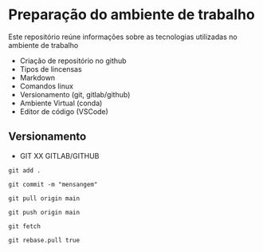 # Preparação do ambiente de trabalho


Este repositório reúne informações sobre as tecnologias utilizadas no ambiente de trabalho

- Criação de repositório no github
- Tipos de lincensas
- Markdown
- Comandos linux
- Versionamento (git, gitlab/github)
- Ambiente Virtual (conda)
- Editor de código (VSCode)

## Versionamento

- GIT XX GITLAB/GITHUB

```
git add .
```

```
git commit -m "mensangem"
```

```
git pull origin main
```

```
git push origin main
```


```
git fetch

```

```
git rebase.pull true

```

